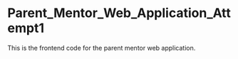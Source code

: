 # Parent_Mentor_Web_Application_Attempt1
This is the frontend code for the parent mentor web application.
